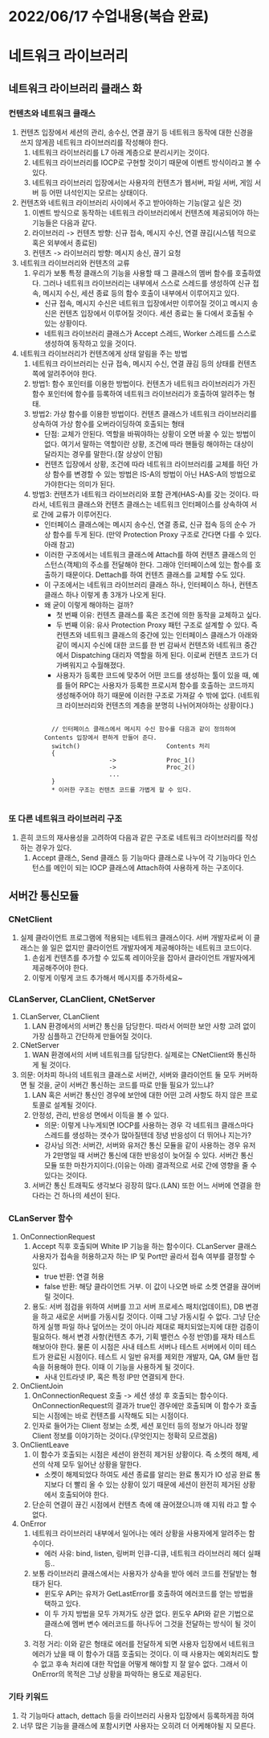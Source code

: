 # 2022/06/17 수업내용(복습 완료)
# 네트워크 라이브러리
## 네트워크 라이브러리 클래스 화
### 컨텐츠와 네트워크 클래스
1. 컨텐츠 입장에서 세션의 관리, 송수신, 연결 끊기 등 네트워크 동작에 대한 신경을 쓰지 않게끔 네트워크 라이브러리를 작성해야 한다.
    1) 네트워크 라이브러리를 L7 아래 계층으로 분리시키는 것이다.
    2) 네트워크 라이브러리를 IOCP로 구현할 것이기 때문에 이벤트 방식이라고 볼 수 있다.
    3) 네트워크 라이브러리 입장에서는 사용자의 컨텐츠가 웹서버, 파일 서버, 게임 서버 등 어떤 녀석인지는 모르는 상태이다.
2. 컨텐츠와 네트워크 라이브러리 사이에서 주고 받아야하는 기능(알고 싶은 것)
    1) 이벤트 방식으로 동작하는 네트워크 라이브러리에서 컨텐츠에 제공되어야 하는 기능들은 다음과 같다.
    2) 라이브러리 -> 컨텐츠 방향: 신규 접속, 메시지 수신, 연결 끊김(시스템 적으로 혹은 외부에서 종료된)
    3) 컨텐츠 -> 라이브러리 방향: 메시지 송신, 끊기 요청
3. 네트워크 라이브러리와 컨텐츠의 교류
    1) 우리가 보통 특정 클래스의 기능을 사용할 때 그 클래스의 멤버 함수를 호출하였다. 그러나 네트워크 라이브러리는 내부에서 스스로 스레드를 생성하여 신규 접속, 메시지 수신, 세션 종료 등의 함수 호출이 내부에서 이루어지고 있다.
        * 신규 접속, 메시지 수신은 네트워크 입장에서만 이루어질 것이고 메시지 송신은 컨텐츠 입장에서 이루어질 것이다. 세션 종료는 둘 다에서 호출될 수 있는 상황이다.
        * 네트워크 라이브러리 클래스가 Accept 스레드, Worker 스레드를 스스로 생성하여 동작하고 있을 것이다.
4. 네트워크 라이브러리가 컨텐츠에게 상태 알림을 주는 방법
    1) 네트워크 라이브러리는 신규 접속, 메시지 수신, 연결 끊김 등의 상태를 컨텐츠쪽에 알려주어야 한다. 
    2) 방법1: 함수 포인터를 이용한 방법이다. 컨텐츠가 네트워크 라이브러리가 가진 함수 포인터에 함수를 등록하여 네트워크 라이브러리가 호출하여 알려주는 형태.
    3) 방법2: 가상 함수를 이용한 방법이다. 컨텐츠 클래스가 네트워크 라이브러리를 상속하여 가상 함수를 오버라이딩하여 호출되는 형태
        * 단점: 교체가 안된다. 역할을 바꿔야하는 상황이 오면 바꿀 수 있는 방법이 없다. 여기서 말하는 역할이란 상황, 조건에 따라 핸들링 해야하는 대상이 달라지는 경우를 말한다.(잘 상상이 안됨)
        * 컨텐츠 입장에서 상황, 조건에 따라 네트워크 라이브러리를 교체를 하던 가상 함수를 변경할 수 있는 방법은 IS-A의 방법이 아닌 HAS-A의 방법으로 가야한다는 의미가 된다.
    4) 방법3: 컨텐츠가 네트워크 라이브러리와 포함 관계(HAS-A)를 갖는 것이다. 따라서, 네트워크 클래스와 컨텐츠 클래스는 네트워크 인터페이스를 상속하여 서로 간에 교류가 이루어진다.
        * 인터페이스 클래스에는 메시지 송수신, 연결 종료, 신규 접속 등의 순수 가상 함수를 두게 된다. (만약 Protection Proxy 구조로 간다면 다를 수 있다. 아래 참고)
        * 이러한 구조에서는 네트워크 클래스에 Attach를 하여 컨텐츠 클래스의 인스턴스(객체)의 주소를 전달해야 한다. 그래야 인터페이스에 있는 함수를 호출하기 때문이다. Dettach를 하여 컨텐츠 클래스를 교체할 수도 있다.
        * 이 구조에서는 네트워크 라이브러리 클래스 하나, 인터페이스 하나, 컨텐츠 클래스 하나 이렇게 총 3개가 나오게 된다.
        * 왜 굳이 이렇게 해야하는 걸까?
            * 첫 번째 이유: 컨텐츠 클래스를 혹은 조건에 의한 동작을 교체하고 싶다.
            * 두 번째 이유: 유사 Protection Proxy 패턴 구조로 설계할 수 있다. 즉 컨텐츠와 네트워크 클래스의 중간에 있는 인터페이스 클래스가 아래와 같이 메시지 수신에 대한 코드를 한 번 감싸서 컨텐츠와 네트워크 중간에서 Dispatching 대리자 역할을 하게 된다. 이로써 컨텐츠 코드가 더 가벼워지고 수월해졌다.
            * 사용자가 등록한 코드에 맞추어 어떤 코드를 생성하는 툴이 있을 때, 예를 들어 RPC는 사용자가 등록한 프로시져 함수를 호출하는 코드까지 생성해주어야 하기 때문에 이러한 구조로 가져갈 수 밖에 없다. (네트워크 라이브러리와 컨텐츠의 계층을 분명히 나뉘어져야하는 상황이다.)
            <pre><code>
            // 인터페이스 클래스에서 메시지 수신 함수를 다음과 같이 정의하여 Contents 입장에서 편하게 만들어 준다.
            switch()                        Contents 처리
            {
                            ->              Proc_1()
                            ->              Proc_2()
                            ...
            }
            * 이러한 구조는 컨텐츠 코드를 가볍게 할 수 있다. 
            </code></pre>
            
### 또 다른 네트워크 라이브러리 구조
1. 흔히 코드의 재사용성을 고려하여 다음과 같은 구조로 네트워크 라이브러리를 작성하는 경우가 있다.
    1) Accept 클래스, Send 클래스 등 기능마다 클래스로 나누어 각 기능마다 인스턴스를 메인이 되는 IOCP 클래스에 Attach하여 사용하게 하는 구조이다.
            

## 서버간 통신모듈
### CNetClient
1. 실제 클라이언트 프로그램에 적용되는 네트워크 클래스이다. 서버 개발자로써 이 클래스는 쓸 일은 없지만 클라이언트 개발자에게 제공해야하는 네트워크 코드이다.
    1) 손쉽게 컨텐츠를 추가할 수 있도록 레이아웃을 잡아서 클라이언트 개발자에게 제공해주어야 한다.
    2) 이렇게 이렇게 코드 추가해서 메시지를 추가하세요~ 

### CLanServer, CLanClient, CNetServer
1. CLanServer, CLanClient
    1) LAN 환경에서의 서버간 통신을 담당한다. 따라서 어떠한 보안 사항 고려 없이 가장 심플하고 간단하게 만들어질 것이다.
2. CNetServer
    1) WAN 환경에서의 서버 네트워크를 담당한다. 실제로는 CNetClient와 통신하게 될 것이다.
3. 의문: 어차피 하나의 네트워크 클래스로 서버간, 서버와 클라이언트 둘 모두 커버하면 될 것을, 굳이 서버간 통신하는 코드를 따로 만들 필요가 있느냐?
    1) LAN 혹은 서버간 통신인 경우에 보안에 대한 어떤 고려 사항도 하지 않은 프로토콜로 설계될 것이다.
    2) 안정성, 관리, 반응성 면에서 이득을 볼 수 있다.
        * 의문: 이렇게 나누게되면 IOCP를 사용하는 경우 각 네트워크 클래스마다 스레드를 생성하는 갯수가 많아질텐데 정녕 반응성이 더 뛰어나 지는가?
        * 강사님 의견: 서버간, 서버와 유저간 통신 모듈을 같이 사용하는 경우 유저가 2만명일 때 서버간 통신에 대한 반응성이 늦어질 수 있다. 서버간 통신 모듈 또한 마찬가지이다.(이유는 아래) 결과적으로 서로 간에 영향을 줄 수 있다는 것이다.
    3) 서버간 통신 트래픽도 생각보다 굉장히 많다.(LAN) 또한 어느 서버에 연결을 한다라는 건 하나의 세션이 된다.

### CLanServer 함수
1. OnConnectionRequest
    1) Accept 직후 호출되며 White IP 기능을 하는 함수이다. CLanServer 클래스 사용자가 접속을 허용하고자 하는 IP 및 Port만 골라서 접속 여부를 결정할 수 있다.
        * true 반환: 연결 허용
        * false 반환: 해당 클라이언트 거부. 이 값이 나오면 바로 소켓 연결을 끊어버릴 것이다.
    2) 용도: 서버 점검을 위하여 서버를 끄고 서버 프로세스 패치(업데이트), DB 변경을 하고 새로운 서버를 가동시킬 것이다. 이때 그냥 가동시킬 수 없다. 그냥 단순하게 실행 파일 하나 덮어쓰는 것이 아니라 제대로 패치되었는지에 대한 검증이 필요하다. 해서 변경 사항(컨텐츠 추가, 기획 밸런스 수정 반영)를 재차 테스트 해보아야 한다. 물론 이 시점은 사내 테스트 서버나 테스트 서버에서 이미 테스트가 완료된 시점이다. 테스트 시 일반 유저를 제외한 개발자, QA, GM 들만 접속을 허용해야 한다. 이때 이 기능을 사용하게 될 것이다.
        * 사내 인트라넷 IP, 혹은 특정 IP만 연결되게 한다.
2. OnClientJoin
    1) OnConnectionRequest 호출 -> 세션 생성 후 호출되는 함수이다. OnConnectionRequest의 결과가 true인 경우에만 호출되며 이 함수가 호출되는 시점에는 바로 컨텐츠를 시작해도 되는 시점이다. 
    2) 인자로 들어가는 Client 정보는 소켓, 세션 포인터 등의 정보가 아니라 정말 Client 정보를 이야기하는 것이다.(무엇인지는 정확히 모르겠음)
3. OnClientLeave
    1) 이 함수가 호출되는 시점은 세션이 완전히 제거된 상황이다. 즉 소켓의 해제, 세션의 삭제 모두 일어난 상황을 말한다.
        * 소켓이 해제되었다 하여도 세션 종료를 알리는 완료 통지가 IO 성공 완료 통지보다 더 빨리 올 수 있는 상황이 있기 때문에 세션이 완전히 제거된 상황에서 호출되어야 한다.
    2) 단순히 연결이 끊긴 시점에서 컨텐츠 측에 얘 끊어졌으니까 얘 지워 라고 할 수 없다.
4. OnError
    1) 네트워크 라이브러리 내부에서 일어나는 에러 상황을 사용자에게 알려주는 함수이다.
        * 에러 사유: bind, listen, 링버퍼 인큐-디큐, 네트워크 라이브러리 헤더 실패 등..
    2) 보통 라이브러리 클래스에서는 사용자가 상속을 받아 에러 코드를 전달받는 형태가 된다.
        * 윈도우 API는 유저가 GetLastError를 호출하여 에러코드를 얻는 방법을 택하고 있다.
        * 이 두 가지 방법을 모두 가져가도 상관 없다. 윈도우 API와 같은 기법으로 클래스에 멤버 변수 에러코드를 하나두어 그것을 전달하는 방식이 될 것이다.
    3) 걱정 거리: 이와 같은 형태로 에러를 전달하게 되면 사용자 입장에서 네트워크 에러가 났을 때 이 함수가 대뜸 호출되는 것이다. 이 때 사용자는 예외처리도 할 수 없고 후속 처리에 대한 작업을 어떻게 해야할 지 잘 알수 없다. 그래서 이 OnError의 목적은 그냥 상황을 파악하는 용도로 제공된다.

### 기타 키워드
1. 각 기능마다 attach, dettach 등을 라이브러리 사용자 입장에서 등록하게끔 하여 
2. 너무 많은 기능을 클래스에 포함시키면 사용자는 오히려 더 어케해야될 지 모른다.
